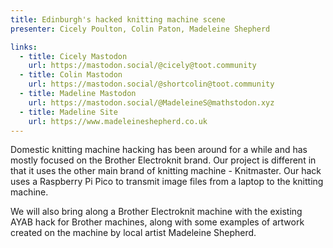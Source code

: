 ```yaml
---
title: Edinburgh's hacked knitting machine scene
presenter: Cicely Poulton, Colin Paton, Madeleine Shepherd

links:
  - title: Cicely Mastodon
    url: https://mastodon.social/@cicely@toot.community
  - title: Colin Mastodon
    url: https://mastodon.social/@shortcolin@toot.community
  - title: Madeline Mastodon
    url: https://mastodon.social/@MadeleineS@mathstodon.xyz
  - title: Madeline Site
    url: https://www.madeleineshepherd.co.uk
---
```


Domestic knitting machine hacking has been around for a while and has mostly focused on the Brother Electroknit brand. Our project is different in that it uses the other main brand of knitting machine - Knitmaster. Our hack uses a Raspberry Pi Pico to transmit image files from a laptop to the knitting machine.

We will also bring along a Brother Electroknit machine with the existing AYAB hack for Brother machines, along with some examples of artwork created on the machine by local artist Madeleine Shepherd.
